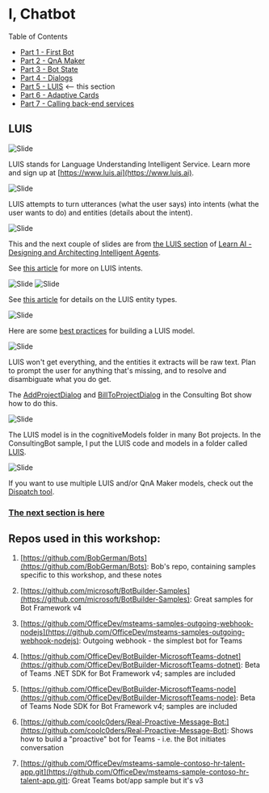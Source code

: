 # I, Chatbot

Table of Contents

* [Part 1 - First Bot](01-FirstBot.md)
* [Part 2 - QnA Maker](02-QnAMaker.md)
* [Part 3 - Bot State](03-State.md)
* [Part 4 - Dialogs](04-Dialogs.md)
* [Part 5 - LUIS](05-LUIS.md) <-- this section
* [Part 6 - Adaptive Cards](06-AdaptiveCards.md)
* [Part 7 - Calling back-end services](07-CallingServices.md)

## LUIS

![Slide](./Slides/Slide38.PNG)

LUIS stands for Language Understanding Intelligent Service. Learn more and sign up at [https://www.luis.ai](https://www.luis.ai).

![Slide](./Slides/Slide39.PNG)

LUIS attempts to turn utterances (what the user says) into intents (what the user wants to do) and entities (details about the intent).

![Slide](./Slides/Slide40.PNG)

This and the next couple of  slides are from [the LUIS section](https://azure.github.io/LearnAI-DesigningandArchitectingIntelligentAgents/03-luis/1_session.html) of [Learn AI - Designing and Architecting Intelligent Agents](https://azure.github.io/LearnAI-DesigningandArchitectingIntelligentAgents/).

See [this article](https://docs.microsoft.com/en-us/azure/cognitive-services/luis/luis-concept-intent) for more on LUIS intents.

![Slide](./Slides/Slide41.PNG)
![Slide](./Slides/Slide42.PNG)

See [this article](https://docs.microsoft.com/en-us/azure/cognitive-services/luis/luis-concept-entity-types) for details on the LUIS entity types.

![Slide](./Slides/Slide43.PNG)

Here are some [best practices](https://docs.microsoft.com/en-us/azure/cognitive-services/luis/luis-concept-best-practices) for building a LUIS model.

![Slide](./Slides/Slide44.PNG)

LUIS won't get everything, and the entities it extracts will be raw text. Plan to prompt the user for anything that's missing, and to resolve and disambiguate what you do get.

The [AddProjectDialog](../ConsultingBot/ConsultingBot/Dialogs/AddToProjectDialog.cs) and [BillToProjectDialog](../ConsultingBot/ConsultingBot/Dialogs/BillProjectDialog.cs) in the Consulting Bot show how to do this.

![Slide](./Slides/Slide45.PNG)

The LUIS model is in the cognitiveModels folder in many Bot projects. In the ConsultingBot sample, I put the LUIS code and models in a folder called [LUIS](../ConsultingBot/ConsultingBot/LUIS/).

![Slide](./Slides/Slide46.PNG)

If you want to use multiple LUIS and/or QnA Maker models, check out the [Dispatch tool](https://docs.microsoft.com/en-us/azure/bot-service/bot-builder-tutorial-dispatch?view=azure-bot-service-4.0&tabs=cs).

### [The next section is here](06-AdaptiveCards.md)

## Repos used in this workshop:

1. [https://github.com/BobGerman/Bots](https://github.com/BobGerman/Bots): Bob's repo, containing samples specific to this workshop, and these notes

1. [https://github.com/microsoft/BotBuilder-Samples](https://github.com/microsoft/BotBuilder-Samples): Great samples for Bot Framework v4

1. [https://github.com/OfficeDev/msteams-samples-outgoing-webhook-nodejs](https://github.com/OfficeDev/msteams-samples-outgoing-webhook-nodejs): Outgoing webhook - the simplest bot for Teams

1. [https://github.com/OfficeDev/BotBuilder-MicrosoftTeams-dotnet](https://github.com/OfficeDev/BotBuilder-MicrosoftTeams-dotnet): Beta of Teams .NET SDK for Bot Framework v4; samples are included

1. [https://github.com/OfficeDev/BotBuilder-MicrosoftTeams-node](https://github.com/OfficeDev/BotBuilder-MicrosoftTeams-node): Beta of Teams Node SDK for Bot Framework v4; samples are included

1. [https://github.com/coolc0ders/Real-Proactive-Message-Bot:](https://github.com/coolc0ders/Real-Proactive-Message-Bot): Shows how to build a "proactive" bot for Teams - i.e. the Bot initiates conversation

1. [https://github.com/OfficeDev/msteams-sample-contoso-hr-talent-app.git](https://github.com/OfficeDev/msteams-sample-contoso-hr-talent-app.git): Great Teams bot/app sample but it's v3

